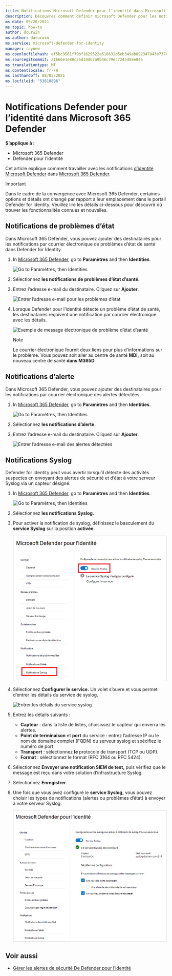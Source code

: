 ```yaml
---
title: Notifications Microsoft Defender pour l’identité dans Microsoft 365 Defender
description: Découvrez comment définir microsoft Defender pour les notifications d’identité dans Microsoft 365 Defender.
ms.date: 05/20/2021
ms.topic: how-to
author: dcurwin
ms.author: dacurwin
ms.service: microsoft-defender-for-identity
manager: raynew
ms.openlocfilehash: ef5bc9561f79bf1629522a610632d5eb349ab892347843e73701a2efa2ef65c6
ms.sourcegitcommit: a1b66e1e80c25d14d67a9b46c79ec7245d88e045
ms.translationtype: MT
ms.contentlocale: fr-FR
ms.lasthandoff: 08/05/2021
ms.locfileid: "53810896"
---
```

# <a name="defender-for-identity-notifications-in-microsoft-365-defender"></a>Notifications Defender pour l’identité dans Microsoft 365 Defender

**S’applique à :**

- Microsoft 365 Defender
- Defender pour l’identité

Cet article explique comment travailler avec les notifications [d’identité Microsoft Defender](/defender-for-identity) dans [Microsoft 365 Defender](/microsoft-365/security/defender/overview-security-center).

> [!IMPORTANT]
> Dans le cadre de la convergence avec Microsoft 365 Defender, certaines options et détails ont changé par rapport à leur emplacement dans le portail Defender for Identity. Veuillez lire les détails ci-dessous pour découvrir où trouver les fonctionnalités connues et nouvelles.

## <a name="health-issues-notifications"></a>Notifications de problèmes d’état

Dans Microsoft 365 Defender, vous pouvez ajouter des destinataires pour les notifications par courrier électronique de problèmes d’état de santé dans Defender for Identity.

1. In [Microsoft 365 Defender](https://security.microsoft.com/), go to **Paramètres** and then **Identities**.

    ![Go to Paramètres, then Identities](../../media/defender-identity/settings-identities.png)

1. Sélectionnez **les notifications de problèmes d’état d’santé.**

1. Entrez l’adresse e-mail du destinataire. Cliquez sur **Ajouter**.

    ![Entrer l’adresse e-mail pour les problèmes d’état](../../media/defender-identity/health-email-recipient.png)

1. Lorsque Defender pour l’identité détecte un problème d’état de santé, les destinataires reçoivent une notification par courrier électronique avec les détails.

    ![Exemple de message électronique de problème d’état d’santé](../../media/defender-identity/health-email.png)

    > [!NOTE]
    > Le courrier électronique fournit deux liens pour plus d’informations sur le problème. Vous pouvez soit aller au centre de santé **MDI,** soit au nouveau centre de santé **dans M365D.**

## <a name="alert-notifications"></a>Notifications d’alerte

Dans Microsoft 365 Defender, vous pouvez ajouter des destinataires pour les notifications par courrier électronique des alertes détectées.

1. In [Microsoft 365 Defender](https://security.microsoft.com/), go to **Paramètres** and then **Identities**.

    ![Go to Paramètres, then Identities](../../media/defender-identity/settings-identities.png)

1. Sélectionnez **les notifications d’alerte.**

1. Entrez l’adresse e-mail du destinataire. Cliquez sur **Ajouter**.

    ![Entrer l’adresse e-mail des alertes détectées](../../media/defender-identity/alert-email-recipient.png)

## <a name="syslog-notifications"></a>Notifications Syslog

Defender for Identity peut vous avertir lorsqu’il détecte des activités suspectes en envoyant des alertes de sécurité et d’état à votre serveur Syslog via un capteur désigné.

1. In [Microsoft 365 Defender](https://security.microsoft.com/), go to **Paramètres** and then **Identities**.

    ![Go to Paramètres, then Identities](../../media/defender-identity/settings-identities.png)

1. Sélectionnez **les notifications Syslog.**

1. Pour activer la notification de syslog, définissez le basculement du **service Syslog** sur la position **activée.**

    ![Activer le service syslog](../../media/defender-identity/syslog-service.png)

1. Sélectionnez **Configurer le service.** Un volet s’ouvre et vous permet d’entrer les détails du service de syslog.

    ![Entrer les détails du service syslog](../../media/defender-identity/syslog-sensor.png)

1. Entrez les détails suivants :

    - **Capteur** : dans la liste de listes, choisissez le capteur qui enverra les alertes.
    - **Point de terminaison** et **port** du service : entrez l’adresse IP ou le nom de domaine complet (FQDN) du serveur syslog et spécifiez le numéro de port.
    - **Transport** : sélectionnez **le** protocole de transport (TCP ou UDP).
    - **Format** : sélectionnez le format (RFC 3164 ou RFC 5424).

1. Sélectionnez **Envoyer une notification SIEM de test,** puis vérifiez que le message est reçu dans votre solution d’infrastructure Syslog.

1. Sélectionnez **Enregistrer**.

1. Une fois que vous avez configuré le **service Syslog,** vous pouvez choisir les types de notifications (alertes ou problèmes d’état) à envoyer à votre serveur Syslog.

    ![Service Syslog configuré](../../media/defender-identity/syslog-configured.png)

## <a name="see-also"></a>Voir aussi

- [Gérer les alertes de sécurité De Defender pour l’identité](manage-security-alerts.md)
